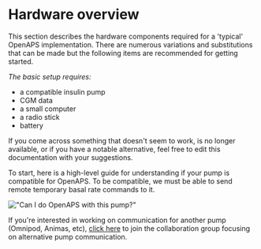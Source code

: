 # Hardware overview

This section describes the hardware components required for a 'typical' OpenAPS
implementation. There are numerous variations and substitutions that can be made
but the following items are recommended for getting started. 

_The basic setup requires:_
* a compatible insulin pump
* CGM data
* a small computer
* a radio stick
* battery 

If you come across something that doesn't seem to work, is no longer available, or if you
have a notable alternative, feel free to edit this documentation with your
suggestions.

To start, here is a high-level guide for understanding if your pump is
compatible for OpenAPS. To be compatible, we must be able to send remote temporary basal rate commands to it.

!["Can I do OpenAPS with this pump?"](Can_I_close_the_loop_with_this_pump_May_20_2016.jpg "Can I do OpenAPS with this pump?")

If you're interested in working on communication for another pump (Omnipod,
Animas, etc), [click here](http://bit.ly/1nTtccH) to join the collaboration
group focusing on alternative pump communication.
